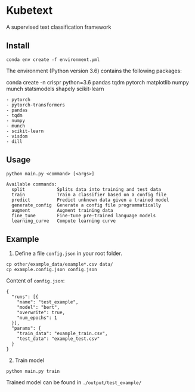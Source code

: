# Kubetext
A supervised text classification framework 

## Install
```
conda env create -f environment.yml
```

The environment (Python version 3.6) contains the following packages:

conda create -n crispr python=3.6 pandas tqdm pytorch matplotlib numpy munch statsmodels shapely scikit-learn
```
- pytorch
- pytorch-transformers
- pandas
- tqdm
- numpy
- munch
- scikit-learn
- visdom
- dill
```


## Usage
```
python main.py <command> [<args>]

Available commands:
  split            Splits data into training and test data
  train            Train a classifier based on a config file
  predict          Predict unknown data given a trained model
  generate_config  Generate a config file programmatically
  augment          Augment training data
  fine_tune        Fine-tune pre-trained language models
  learning_curve   Compute learning curve
```

## Example

1) Define a file `config.json` in your root folder.
```
cp other/example_data/example*.csv data/
cp example.config.json config.json
```
Content of `config.json`:
```
{
  "runs": [{
    "name": "test_example",
    "model": "bert",
    "overwrite": true,
    "num_epochs": 1
  }],
  "params": {
    "train_data": "example_train.csv",
    "test_data": "example_test.csv"
  }
}
```

2) Train model
```
python main.py train
```
Trained model can be found in `./output/test_example/`
